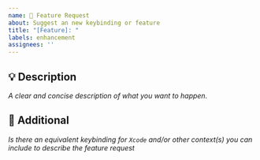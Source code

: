 ```yaml
---
name: 🚀 Feature Request
about: Suggest an new keybinding or feature
title: "[Feature]: "
labels: enhancement
assignees: ''
---
```


## 💡 Description
_A clear and concise description of what you want to happen._

## 🎯 Additional
_Is there an equivalent keybinding for `Xcode` and/or other context(s) you can include to describe the feature request_
